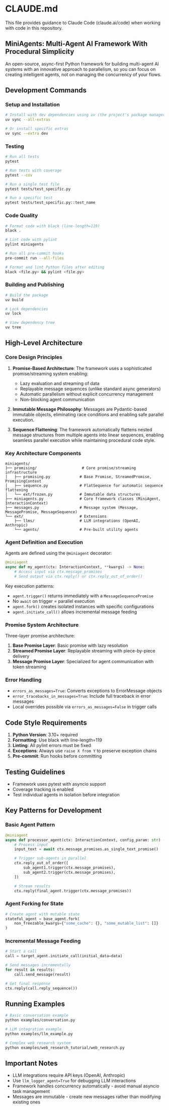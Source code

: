 # CLAUDE.md

This file provides guidance to Claude Code (claude.ai/code) when working with code in this repository.

## MiniAgents: Multi-Agent AI Framework With Procedural Simplicity

An open-source, async-first Python framework for building multi-agent AI systems with an innovative approach to parallelism, so you can focus on creating intelligent agents, not on managing the concurrency of your flows.

## Development Commands

### Setup and Installation
```bash
# Install with dev dependencies using uv (the project's package manager)
uv sync --all-extras

# Or install specific extras
uv sync --extra dev
```

### Testing
```bash
# Run all tests
pytest

# Run tests with coverage
pytest --cov

# Run a single test file
pytest tests/test_specific.py

# Run a specific test
pytest tests/test_specific.py::test_name
```

### Code Quality
```bash
# Format code with black (line-length=119)
black .

# Lint code with pylint
pylint miniagents

# Run all pre-commit hooks
pre-commit run --all-files

# Format and lint Python files after editing
black <file.py> && pylint <file.py>
```

### Building and Publishing
```bash
# Build the package
uv build

# Lock dependencies
uv lock

# View dependency tree
uv tree
```

## High-Level Architecture

### Core Design Principles

1. **Promise-Based Architecture**: The framework uses a sophisticated promise/streaming system enabling:
   - Lazy evaluation and streaming of data
   - Replayable message sequences (unlike standard async generators)
   - Automatic parallelism without explicit concurrency management
   - Non-blocking agent communication

2. **Immutable Message Philosophy**: Messages are Pydantic-based immutable objects, eliminating race conditions and enabling safe parallel execution.

3. **Sequence Flattening**: The framework automatically flattens nested message structures from multiple agents into linear sequences, enabling seamless parallel execution while maintaining procedural code style.

### Key Architecture Components

```
miniagents/
├── promising/                    # Core promise/streaming infrastructure
│   ├── promising.py             # Base Promise, StreamedPromise, PromisingContext
│   ├── sequence.py              # FlatSequence for automatic sequence flattening
│   └── ext/frozen.py            # Immutable data structures
├── miniagents.py                # Core framework classes (MiniAgent, InteractionContext)
├── messages.py                  # Message system (Message, MessagePromise, MessageSequence)
└── ext/                         # Extensions
    ├── llms/                    # LLM integrations (OpenAI, Anthropic)
    └── agents/                  # Pre-built utility agents
```

### Agent Definition and Execution

Agents are defined using the `@miniagent` decorator:
```python
@miniagent
async def my_agent(ctx: InteractionContext, **kwargs) -> None:
    # Access input via ctx.message_promises
    # Send output via ctx.reply() or ctx.reply_out_of_order()
```

Key execution patterns:
- `agent.trigger()` returns immediately with a `MessageSequencePromise`
- No `await` on trigger = parallel execution
- `agent.fork()` creates isolated instances with specific configurations
- `agent.initiate_call()` allows incremental message feeding

### Promise System Architecture

Three-layer promise architecture:
1. **Base Promise Layer**: Basic promise with lazy resolution
2. **Streamed Promise Layer**: Replayable streaming with piece-by-piece delivery
3. **Message Promise Layer**: Specialized for agent communication with token streaming

### Error Handling

- `errors_as_messages=True`: Converts exceptions to ErrorMessage objects
- `error_tracebacks_in_messages=True`: Include full traceback in error messages
- Local overrides possible via `errors_as_messages=False` in trigger calls

## Code Style Requirements

1. **Python Version**: 3.10+ required
2. **Formatting**: Use black with line-length=119
3. **Linting**: All pylint errors must be fixed
4. **Exceptions**: Always use `raise X from Y` to preserve exception chains
5. **Pre-commit**: Run hooks before committing

## Testing Guidelines

- Framework uses pytest with asyncio support
- Coverage tracking is enabled
- Test individual agents in isolation before integration

## Key Patterns for Development

### Basic Agent Pattern
```python
@miniagent
async def processor_agent(ctx: InteractionContext, config_param: str) -> None:
    # Process input
    input_text = await ctx.message_promises.as_single_text_promise()

    # Trigger sub-agents in parallel
    ctx.reply_out_of_order([
        sub_agent1.trigger(ctx.message_promises),
        sub_agent2.trigger(ctx.message_promises),
    ])

    # Stream results
    ctx.reply(final_agent.trigger(ctx.message_promises))
```

### Agent Forking for State
```python
# Create agent with mutable state
stateful_agent = base_agent.fork(
    non_freezable_kwargs={"some_cache": {}, "some_mutable_list": []}
)
```

### Incremental Message Feeding
```python
# Start a call
call = target_agent.initiate_call(initial_data=data)

# Send messages incrementally
for result in results:
    call.send_message(result)

# Get final response
ctx.reply(call.reply_sequence())
```

## Running Examples

```bash
# Basic conversation example
python examples/conversation.py

# LLM integration example
python examples/llm_example.py

# Complex web research system
python examples/web_research_tutorial/web_research.py
```

## Important Notes

- LLM integrations require API keys (OpenAI, Anthropic)
- Use `llm_logger_agent=True` for debugging LLM interactions
- Framework handles concurrency automatically - avoid manual asyncio task management
- Messages are immutable - create new messages rather than modifying existing ones
